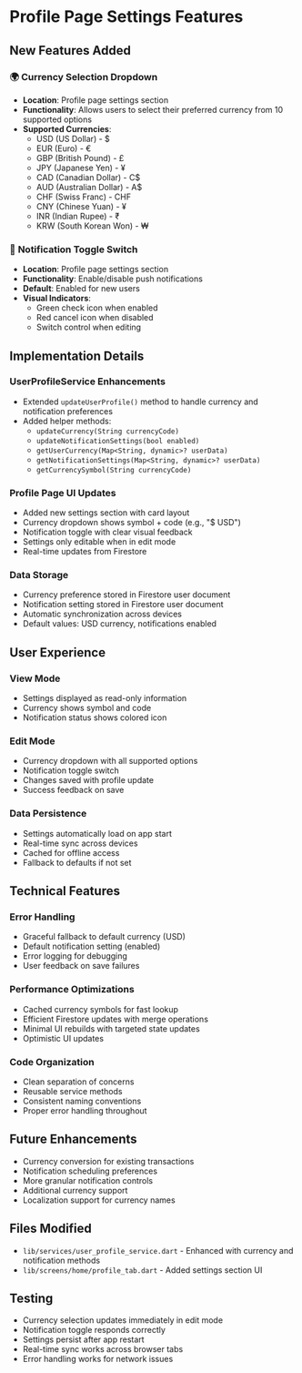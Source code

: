 # Profile Page Settings Features

## New Features Added

### 🌍 **Currency Selection Dropdown**
- **Location**: Profile page settings section
- **Functionality**: Allows users to select their preferred currency from 10 supported options
- **Supported Currencies**:
  - USD (US Dollar) - $
  - EUR (Euro) - €
  - GBP (British Pound) - £
  - JPY (Japanese Yen) - ¥
  - CAD (Canadian Dollar) - C$
  - AUD (Australian Dollar) - A$
  - CHF (Swiss Franc) - CHF
  - CNY (Chinese Yuan) - ¥
  - INR (Indian Rupee) - ₹
  - KRW (South Korean Won) - ₩

### 🔔 **Notification Toggle Switch**
- **Location**: Profile page settings section
- **Functionality**: Enable/disable push notifications
- **Default**: Enabled for new users
- **Visual Indicators**: 
  - Green check icon when enabled
  - Red cancel icon when disabled
  - Switch control when editing

## Implementation Details

### **UserProfileService Enhancements**
- Extended `updateUserProfile()` method to handle currency and notification preferences
- Added helper methods:
  - `updateCurrency(String currencyCode)`
  - `updateNotificationSettings(bool enabled)`
  - `getUserCurrency(Map<String, dynamic>? userData)`
  - `getNotificationSettings(Map<String, dynamic>? userData)`
  - `getCurrencySymbol(String currencyCode)`

### **Profile Page UI Updates**
- Added new settings section with card layout
- Currency dropdown shows symbol + code (e.g., "$ USD")
- Notification toggle with clear visual feedback
- Settings only editable when in edit mode
- Real-time updates from Firestore

### **Data Storage**
- Currency preference stored in Firestore user document
- Notification setting stored in Firestore user document
- Automatic synchronization across devices
- Default values: USD currency, notifications enabled

## User Experience

### **View Mode**
- Settings displayed as read-only information
- Currency shows symbol and code
- Notification status shows colored icon

### **Edit Mode**
- Currency dropdown with all supported options
- Notification toggle switch
- Changes saved with profile update
- Success feedback on save

### **Data Persistence**
- Settings automatically load on app start
- Real-time sync across devices
- Cached for offline access
- Fallback to defaults if not set

## Technical Features

### **Error Handling**
- Graceful fallback to default currency (USD)
- Default notification setting (enabled)
- Error logging for debugging
- User feedback on save failures

### **Performance Optimizations**
- Cached currency symbols for fast lookup
- Efficient Firestore updates with merge operations
- Minimal UI rebuilds with targeted state updates
- Optimistic UI updates

### **Code Organization**
- Clean separation of concerns
- Reusable service methods
- Consistent naming conventions
- Proper error handling throughout

## Future Enhancements
- Currency conversion for existing transactions
- Notification scheduling preferences
- More granular notification controls
- Additional currency support
- Localization support for currency names

## Files Modified
- `lib/services/user_profile_service.dart` - Enhanced with currency and notification methods
- `lib/screens/home/profile_tab.dart` - Added settings section UI

## Testing
- Currency selection updates immediately in edit mode
- Notification toggle responds correctly
- Settings persist after app restart
- Real-time sync works across browser tabs
- Error handling works for network issues
